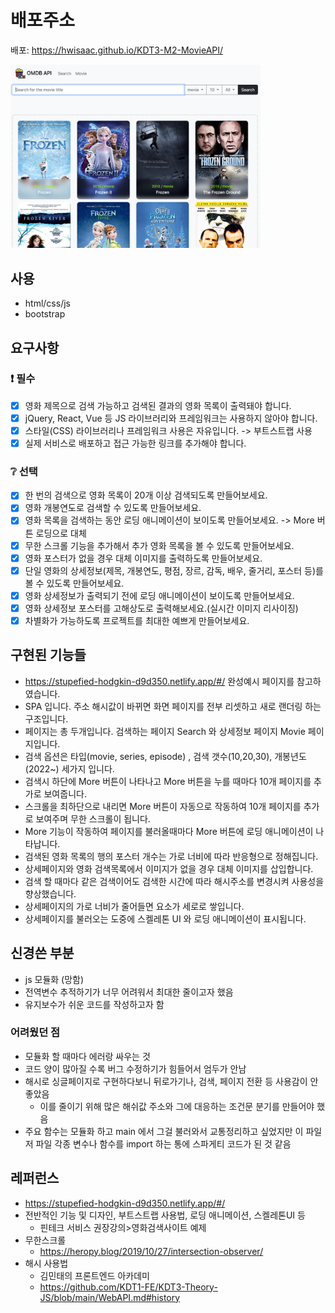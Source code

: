 # 배포주소

배포: https://hwisaac.github.io/KDT3-M2-MovieAPI/

<img src="readMeImages/2023-04-23-00-06-16.png" width="400">

## 사용

- html/css/js
- bootstrap

## 요구사항

### :exclamation: 필수

- [x] 영화 제목으로 검색 가능하고 검색된 결과의 영화 목록이 출력돼야 합니다.
- [x] jQuery, React, Vue 등 JS 라이브러리와 프레임워크는 사용하지 않아야 합니다.
- [x] 스타일(CSS) 라이브러리나 프레임워크 사용은 자유입니다. -> 부트스트랩 사용
- [x] 실제 서비스로 배포하고 접근 가능한 링크를 추가해야 합니다.

### :grey_question: 선택

- [x] 한 번의 검색으로 영화 목록이 20개 이상 검색되도록 만들어보세요.
- [x] 영화 개봉연도로 검색할 수 있도록 만들어보세요.
- [x] 영화 목록을 검색하는 동안 로딩 애니메이션이 보이도록 만들어보세요. -> More 버튼 로딩으로 대체
- [x] 무한 스크롤 기능을 추가해서 추가 영화 목록을 볼 수 있도록 만들어보세요.
- [x] 영화 포스터가 없을 경우 대체 이미지를 출력하도록 만들어보세요.
- [x] 단일 영화의 상세정보(제목, 개봉연도, 평점, 장르, 감독, 배우, 줄거리, 포스터 등)를 볼 수 있도록 만들어보세요.
- [x] 영화 상세정보가 출력되기 전에 로딩 애니메이션이 보이도록 만들어보세요.
- [x] 영화 상세정보 포스터를 고해상도로 출력해보세요.(실시간 이미지 리사이징)
- [x] 차별화가 가능하도록 프로젝트를 최대한 예쁘게 만들어보세요.

## 구현된 기능들
 - https://stupefied-hodgkin-d9d350.netlify.app/#/ 완성예시 페이지를 참고하였습니다.
 - SPA 입니다. 주소 해시값이 바뀌면 화면 페이지를 전부 리셋하고 새로 랜더링 하는 구조입니다.
 - 페이지는 총 두개입니다. 검색하는 페이지 Search 와 상세정보 페이지 Movie 페이지입니다.
 - 검색 옵션은 타입(movie, series, episode) , 검색 갯수(10,20,30), 개봉년도(2022~) 세가지 입니다.
 - 검색시 하단에 More 버튼이 나타나고 More 버튼을 누를 때마다 10개 페이지를 추가로 보여줍니다.
 - 스크롤을 최하단으로 내리면 More 버튼이 자동으로 작동하여 10개 페이지를 추가로 보여주며 무한 스크롤이 됩니다.
 - More 기능이 작동하여 페이지를 불러올때마다 More 버튼에 로딩 애니메이션이 나타납니다.
 - 검색된 영화 목록의 행의 포스터 개수는 가로 너비에 따라 반응형으로 정해집니다.
 - 상세페이지와 영화 검색목록에서 이미지가 없을 경우 대체 이미지를 삽입합니다.
 - 검색 할 때마다 같은 검색이어도 검색한 시간에 따라 해시주소를 변경시켜 사용성을 향상했습니다.
 - 상세페이지의 가로 너비가 줄어들면 요소가 세로로 쌓입니다.
 - 상세페이지를 불러오는 도중에 스켈레톤 UI 와 로딩 애니메이션이 표시됩니다.


## 신경쓴 부분

- js 모듈화 (망함)
- 전역변수 추적하기가 너무 어려워서 최대한 줄이고자 했음
- 유지보수가 쉬운 코드를 작성하고자 함


### 어려웠던 점

- 모듈화 할 때마다 에러랑 싸우는 것
- 코드 양이 많아질 수록 버그 수정하기가 힘들어서 엄두가 안남
- 해시로 싱글페이지로 구현하다보니 뒤로가기나, 검색, 페이지 전환 등 사용감이 안좋았음
  - 이를 줄이기 위해 많은 해쉬값 주소와 그에 대응하는 조건문 분기를 만들어야 했음
- 주요 함수는 모듈화 하고 main 에서 그걸 불러와서 교통정리하고 싶었지만 이 파일 저 파일 각종 변수나 함수를 import 하는 통에 스파게티 코드가 된 것 같음

## 레퍼런스
-  https://stupefied-hodgkin-d9d350.netlify.app/#/
- 전반적인 기능 및 디자인, 부트스트랩 사용법, 로딩 애니메이션, 스켈레톤UI 등
  - 핀테크 서비스 권장강의>영화검색사이트 예제
- 무한스크롤
  - https://heropy.blog/2019/10/27/intersection-observer/
- 해시 사용법
  - 김민태의 프론트엔드 아카데미
  - https://github.com/KDT1-FE/KDT3-Theory-JS/blob/main/WebAPI.md#history
